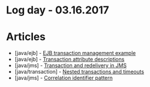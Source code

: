 # Log day - 03.16.2017

# Articles

- [java/ejb] - [EJB transaction management example](https://examples.javacodegeeks.com/enterprise-java/ejb3/transactions/ejb-transaction-management-example/)
- [java/ejb] - [Transaction attribute descriptions](https://docs.oracle.com/javaee/6/api/javax/ejb/TransactionAttributeType.html)
- [java/jms] - [Transaction and redelivery in JMS](http://www.javaworld.com/article/2074123/java-web-development/transaction-and-redelivery-in-jms.html)
- [java/transaction] - [Nested transactions and timeouts](http://planet.jboss.org/post/nested_transactions_and_timeouts0)
- [java/jms] - [Correlation identifier pattern](http://www.enterpriseintegrationpatterns.com/patterns/messaging/CorrelationIdentifier.html)
